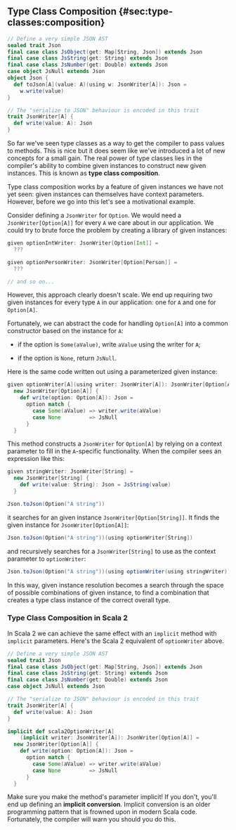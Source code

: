 ## Type Class Composition {#sec:type-classes:composition}

```scala mdoc:invisible:reset-object
// Define a very simple JSON AST
sealed trait Json
final case class JsObject(get: Map[String, Json]) extends Json
final case class JsString(get: String) extends Json
final case class JsNumber(get: Double) extends Json
case object JsNull extends Json
object Json {
  def toJson[A](value: A)(using w: JsonWriter[A]): Json =
    w.write(value)
}

// The "serialize to JSON" behaviour is encoded in this trait
trait JsonWriter[A] {
  def write(value: A): Json
}
```

So far we've seen type classes as a way to get the compiler to pass values to methods.
This is nice but it does seem like we've introduced a lot of new concepts for a small gain.
The real power of type classes lies in
the compiler's ability to combine given instances
to construct new given instances.
This is known as **type class composition**.

Type class composition works by a feature of given instances we have not yet seen:
given instances can themselves have context parameters.
However, before we go into this
let's see a motivational example.

Consider defining a `JsonWriter` for `Option`.
We would need a `JsonWriter[Option[A]]`
for every `A` we care about in our application.
We could try to brute force the problem by creating
a library of given instances:

```scala
given optionIntWriter: JsonWriter[Option[Int]] =
  ???

given optionPersonWriter: JsonWriter[Option[Person]] =
  ???

// and so on...
```

However, this approach clearly doesn't scale.
We end up requiring two given instances
for every type `A` in our application:
one for `A` and one for `Option[A]`.

Fortunately, we can abstract the code for handling `Option[A]`
into a common constructor based on the instance for `A`:

- if the option is `Some(aValue)`,
  write `aValue` using the writer for `A`;

- if the option is `None`, return `JsNull`.

Here is the same code written out using a parameterized given instance:

```scala mdoc:silent
given optionWriter[A](using writer: JsonWriter[A]): JsonWriter[Option[A]] =
  new JsonWriter[Option[A]] {
    def write(option: Option[A]): Json =
      option match {
        case Some(aValue) => writer.write(aValue)
        case None         => JsNull
      }
  }
```

This method constructs a `JsonWriter` for `Option[A]` by
relying on a context parameter to
fill in the `A`-specific functionality.
When the compiler sees an expression like this:

```scala mdoc:invisible
given stringWriter: JsonWriter[String] =
  new JsonWriter[String] {
    def write(value: String): Json = JsString(value)
  }
```
```scala mdoc:silent
Json.toJson(Option("A string"))
```

it searches for an given instance `JsonWriter[Option[String]]`.
It finds the given instance for `JsonWriter[Option[A]]`:

```scala mdoc:silent
Json.toJson(Option("A string"))(using optionWriter[String])
```

and recursively searches for a `JsonWriter[String]`
to use as the context parameter to `optionWriter`:

```scala mdoc:silent
Json.toJson(Option("A string"))(using optionWriter(using stringWriter))
```

In this way, given instance resolution becomes
a search through the space of possible combinations
of given instance, to find
a combination that creates a type class instance
of the correct overall type.


### Type Class Composition in Scala 2

In Scala 2 we can achieve the same effect with an `implicit` method with `implicit` parameters.
Here's the Scala 2 equivalent of `optionWriter` above.

```scala mdoc:invisible:reset-object
// Define a very simple JSON AST
sealed trait Json
final case class JsObject(get: Map[String, Json]) extends Json
final case class JsString(get: String) extends Json
final case class JsNumber(get: Double) extends Json
case object JsNull extends Json

// The "serialize to JSON" behaviour is encoded in this trait
trait JsonWriter[A] {
  def write(value: A): Json
}
```
```scala mdoc:silent
implicit def scala2OptionWriter[A]
    (implicit writer: JsonWriter[A]): JsonWriter[Option[A]] =
  new JsonWriter[Option[A]] {
    def write(option: Option[A]): Json =
      option match {
        case Some(aValue) => writer.write(aValue)
        case None         => JsNull
      }
  }
```

Make sure you make the method's parameter implicit!
If you don't, you'll end up defining an **implicit conversion**.
Implicit conversion is an older programming pattern
that is frowned upon in modern Scala code.
Fortunately, the compiler will warn you should you do this.
